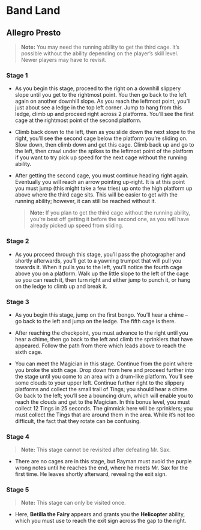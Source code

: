 # Band Land

## Allegro Presto

> **Note:** You may need the running ability to get the third cage. It’s possible without the ability depending on the player’s skill level. Newer players may have to revisit.

### Stage 1

- As you begin this stage, proceed to the right on a downhill slippery slope until you get to the rightmost point. You then go back to the left again on another downhill slope. As you reach the leftmost point, you’ll just about see a ledge in the top left corner. Jump to hang from this ledge, climb up and proceed right across 2 platforms. You’ll see the first cage at the rightmost point of the second platform.

- Climb back down to the left, then as you slide down the next slope to the right, you’ll see the second cage below the platform you’re sliding on. Slow down, then climb down and get this cage. Climb back up and go to the left, then crawl under the spikes to the leftmost point of the platform if you want to try pick up speed for the next cage without the running ability.

- After getting the second cage, you must continue heading right again. Eventually you will reach an arrow pointing up-right. It is at this point you must jump (this might take a few tries) up onto the high platform up above where the third cage sits. This will be easier to get with the running ability; however, it can still be reached without it.

  > **Note:** If you plan to get the third cage without the running ability, you’re best off getting it before the second one, as you will have already picked up speed from sliding.

### Stage 2

- As you proceed through this stage, you’ll pass the photographer and shortly afterwards, you’ll get to a yawning trumpet that will pull you towards it. When it pulls you to the left, you’ll notice the fourth cage above you on a platform. Walk up the little slope to the left of the cage so you can reach it, then turn right and either jump to punch it, or hang on the ledge to climb up and break it.

### Stage 3

- As you begin this stage, jump on the first bongo. You’ll hear a chime – go back to the left and jump on the ledge. The fifth cage is there.

- After reaching the checkpoint, you must advance to the right until you hear a chime, then go back to the left and climb the sprinklers that have appeared. Follow the path from there which leads above to reach the sixth cage.

- You can meet the Magician in this stage. Continue from the point where you broke the sixth cage.  Drop down from here and proceed further into the stage until you come to an area with a drum-like platform. You’ll see some clouds to your upper left.  Continue further right to the slippery platforms and collect the small trail of Tings; you should hear a chime. Go back to the left; you’ll see a bouncing drum, which will enable you to reach the clouds and get to the Magician. In this bonus level, you must collect 12 Tings in 25 seconds. The gimmick here will be sprinklers; you must collect the Tings that are around them in the area. While it’s not too difficult, the fact that they rotate can be confusing.

### Stage 4

> **Note:** This stage cannot be revisited after defeating Mr. Sax.

- There are no cages are in this stage, but Rayman must avoid the purple wrong notes until he reaches the end, where he meets Mr. Sax for the first time. He leaves shortly afterward, revealing the exit sign.

### Stage 5

> **Note:** This stage can only be visited once.

- Here, **Betilla the Fairy** appears and grants you the **Helicopter** ability, which you must use to reach the exit sign across the gap to the right.